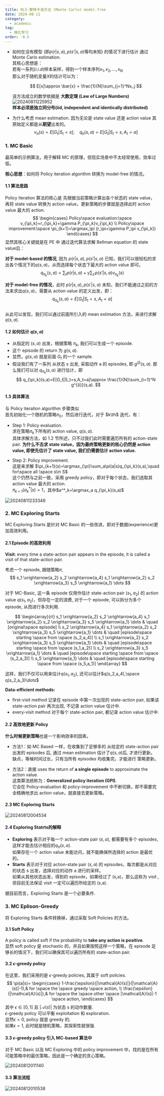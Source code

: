 ```yaml
---
title: RL5-蒙特卡洛方法 (Monte Carlo) model-free
date: 2024-08-11
category:
  - academic
tag:
  - 强化学习
order: -0.5
---
```


- 如何在没有模型 (即$p(r|s,a),p(s'|s,a)$等均未知) 的情况下进行估计
  通过 Monte Carlo estimation.  
  其核心思想是：  
  若有一系列($i.i.d$)样本采样，得到一个样本序列${x_1,x_2,\dots,x_N}$  
  那么对于随机变量$X$的估计可以为：

  $$
  E[x]\approx \bar{x} = \frac{1}{N}\sum_{j=1}^Nx_j
  $$

  该方法成立的数学依据是 **大数定理 (Law of Large Numbers)**  
  ![20240811225952](http://myimg.ekkosonya.cn/20240811225952.png)  
  **样本必须是独立同分布(iid, independent and identically distributed)**

- 为什么考虑 mean estimation.
  因为无论是 state value 还是 action value 其原始定义都是从**期望**出发的。  
  $$
    v_\pi(s)=E[G_t|S_t=s]; \quad
    q_\pi(s,a)=E[G_t|S_t=s,A_t=a]
  $$

### 1. MC Basic

最简单的示例算法，用于解释 MC 的原理，但现实场景中不太经常使用，效率过低。  

**核心思想**：如何将 Policy iteration algorithm 转换为 model-free 的情况。

#### 1.1 算法思路

Policy iteration 算法的核心是 先根据当前策略计算出各个状态的 state value， 再将 state value 转换为 action value，更新策略的步骤就是选择此时 action value 最大的 action.  
$$
\begin{cases}
  Policy\space evaluation:\space v_{\pi_k}=r_{\pi_k}+\gamma P_{\pi_k}v_{\pi_k}
  \\
  Policy\space improvement:\space \pi_{k+1}=\argmax_\pi (r_\pi+\gamma P_\pi v_{\pi_k})
\end{cases}
$$
显然其核心关键就是在 PE 中 通过迭代算法求解 Bellman equation 的 state value后：  

**对于 model-based 的情况**, 因为 $p(r|s,a),p(s'|s,a)$ 已知，我们可以很轻松的求出各个情况下的$q(s,a)$，从而选择每个状态下最大的 action value 即可。
$$
q_{\pi_k}(s,a)=\sum_r p(r|s,a) + \gamma \sum_{s'}p(s'|s,a)v_{\pi_k}(s)
$$

**对于 model-free 的情况**，此时 $p(r|s,a),p(s'|s,a)$ 未知，我们不能通过之前的方法来求出$q(s,a)$，需要从 action value 的定义出发，即：  
$$
q_{\pi_k}(s,a)=E[G_t|S_t=s,A_t=a]
$$  
从此可以发现，我们可以通过前面所引入的 mean estimation 方法，来进行求解 $q(s,a)$.  

#### 1.2 如何估计 $q(s,a)$

- 从指定的 $(s,a)$ 出发，根据策略 $\pi_k$, 我们可以生成一个 episode.
- 这个 episode 的 return 为 $g(s,a)$.
- 显然，$g(s,a)$ 就是前面 $G_t$ 的一个 sample.
- 假设我们有了一系列 从状态 s 出发, 采取动作 a 的 episodes, 即 $g^{(j)}(s,a)$.
  那么我们可以对 $q_{\pi_k}(s,a)$ 进行估计，即
  $$
  q_{\pi_k}(s,a)=E[G_t|S_t=s,A_t=a]\approx \frac{1}{N}\sum_{i=1}^N g^{(i)}(s,a).
  $$

#### 1.3 具体算法

与 Policy iteration algorithm 步骤类似  
首先初始化一个随机的策略$\pi_0$，然后进行迭代，对于 $k\th$ 迭代，有：  

- Step 1: Policy evaluation.  
  求在策略$\pi_k$下所有的 action value, $q(s,a)$.  
  具体求解方法，如 1.2 节所述，只不过我们此时需要遍历所有的 action-state pair.
  **为什么不去求 state value，因为最终策略更新的核心仍然是 action value, 即使先估计了 state value, 我们仍需要估计 action value.**

- Step 2: Policy improvement.  
  这是来求解 $\pi_{k+1}(s)=\argmax_{\pi}\sum_a\pi(a|s)q_{\pi_k}(s,a),\quad for\space all \space s\in S$  
  这个仍然与之前一致，采用 greedy policy，即对于每个状态，我们选取其 action value 最大的 action.  
  $\pi_{k+1}(a^*_k|s)=1$，其中$a^*_k=\argmax_a q_{\pi_k}(s,a)$  

![20240811233346](http://myimg.ekkosonya.cn/20240811233346.png)

### 2. MC Exploring Starts

MC Exploring Starts 是针对 MC Basic 的一些改进，即对于数据(experience)更加高效利用。  

#### 2.1 Episode 的高效利用

**Visit**: every time a state-action pair appears in the episode, it is called a visit of that state-action pair.  

考虑一个 episode, 跟随策略$\pi$,
$$
s_1 \xrightarrow{a_2} s_2 \xrightarrow{a_4} s_1 \xrightarrow{a_2} s_2 \xrightarrow{a_3} s_5 \xrightarrow{a_1} \dots
$$

对于 MC-Basic, 这一条 episode 仅用作估计 state-action pair ($s_1,a_2$) 的 action value $q(s_1,a_2)$，但存在一定的浪费, 对于一个 episode, 可以拆分为多个 episode, 从而进行多次利用.  

$$
\begin{array}{rl}
  s_1 \xrightarrow{a_2} s_2 \xrightarrow{a_4} s_1 \xrightarrow{a_2} s_2 \xrightarrow{a_3} s_5 \xrightarrow{a_1} \dots
  & \quad [original\space episode]
  \\
  s_2 \xrightarrow{a_4} s_1 \xrightarrow{a_2} s_2 \xrightarrow{a_3} s_5 \xrightarrow{a_1} \dots
  & \quad [episode\space starting \space from \space (s_2,a_4)]
  \\
  s_1 \xrightarrow{a_2} s_2 \xrightarrow{a_3} s_5 \xrightarrow{a_1} \dots
  & \quad [episode\space starting \space from \space (s_1,a_2)]
  \\
  s_2 \xrightarrow{a_3} s_5 \xrightarrow{a_1} \dots
  & \quad [episode\space starting \space from \space (s_2,a_3)]
  \\
  s_5 \xrightarrow{a_1} \dots
  & \quad [episode\space starting \space from \space (s_5,a_1)]
\end{array}
$$

这样，我们不仅可以用来估计$q(s_1,a_2)$, 还可以估计$q(s_2,a_4),\space q(s_2,a_3)\dots$  

**Data-efficient methods:**

- first-visit method
  记录在 episode 中第一次出现的 state-action pair, 如果该 state-action pair 再次出现, 不记录 action value 估计中.
- every-visit method
  对于每个 state-action pair, 都记录 action value 估计中.

#### 2.2 高效地更新 Policy

**什么时候更新策略**也是一个影响效率的因素。  

- 方法1：如 MC Based 一样，在收集到了足够多的 从给定的 state-action pair 出发的 episodes 后, 通过 mean estimation 估计了$q(s,a)$后, 才进行更新。  
  缺点，等候时间过长，只有当所有 episodes 均收集完，才能进行 策略更新。

- 方法2：直接 uses the return of **a single episode** to approximate the action value.  
  这类算法统称为：**Generalized policy iteration (GPI)**.  
  它会在 Policy-evaluation 和 policy-improvement 中不断切换，即不需要完全精确地求出 action value，就直接去更新策略。

#### 2.3 MC Exploring Starts

![20240812004534](http://myimg.ekkosonya.cn/20240812004534.png)

#### 2.4 Exploring Statrts的解释

- **Exploring**
  表示对于每一个 action-state pair $(s,a)$, 都需要有多个 episodes, 这样才能去估计相应的$q_{\pi}(s,a)$.  
  如果存在一个 action value 未能访问，就不能确保所选择的 action 是最优的。
- **Starts**
  表示对于对应 action-state pair $(s,a)$ 的 episodes，每次都是从对应的状态 s 出发，选择对应的动作 a 进行的采样。  
  如果从其他状态出发，得到的 episode，如果经过了 (s,a)，那么这称为 visit , 但目前无法保证 visit 一定可以遍历所给定的 (s,a).

据目前而言，Exploring Starts 是一个必要条件.

### 3. MC Eplison-Greedy

将 Exploring Starts 条件转换掉，通过采取 Soft Policies 的方法。  

#### 3.1 Soft Policy

A policy is called soft if the probability to **take any action is positive**.  
显然 soft policy 是 stochastic 的，并且如果按照这样一个策略，在 episode 足够长的情况下，我们可以确保其可以遍历所有的 state-action pair.  

#### 3.2 $\epsilon$-greedy policy

在这里，我们采用的是 $\epsilon$-greedy policies, 其属于 soft policies.  
$$
\pi(a|s)=
\begin{cases}
  1-\frac{\epsilon}{|\mathcal{A}(s)|}(|\mathcal{A}(s)|-1),&
  for \space the \space greedy \space action,
  \\
  \frac{\epsilon}{|\mathcal{A}(s)|},&
  for \space the \space other \space |\mathcal{A}(s)|-1 \space action,
\end{cases}
$$
其中 $\epsilon\in [0,1]$ 且 $|\mathcal{A}(s)|$ 为状态 s 的动作数量.  
$\epsilon$-greedy policy 可以平衡 exploitation 和 exploration.  
显然$\epsilon=0$, policy 就是 greedy 的;  
如果$\epsilon=1$, 此时就是随机策略，其探索性就很强.  

#### 3.3 $\epsilon$-greedy policy 引入 MC-based 算法中

对于 MC Basic 以及 MC Exploring 中的 policy improvement 中，找的是在所有可能策略中的最优策略，因此是一个确定的贪心策略。  

![20240812011140](http://myimg.ekkosonya.cn/20240812011140.png)

#### 3.3 算法流程

![20240812010538](http://myimg.ekkosonya.cn/20240812010538.png)
